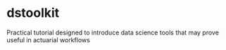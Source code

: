 # dstoolkit
Practical tutorial designed to introduce data science tools that may prove useful in actuarial workflows
